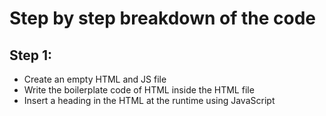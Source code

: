 # Step by step breakdown of the code

## Step 1:

- Create an empty HTML and JS file
- Write the boilerplate code of HTML inside the HTML file
- Insert a heading in the HTML at the runtime using JavaScript
